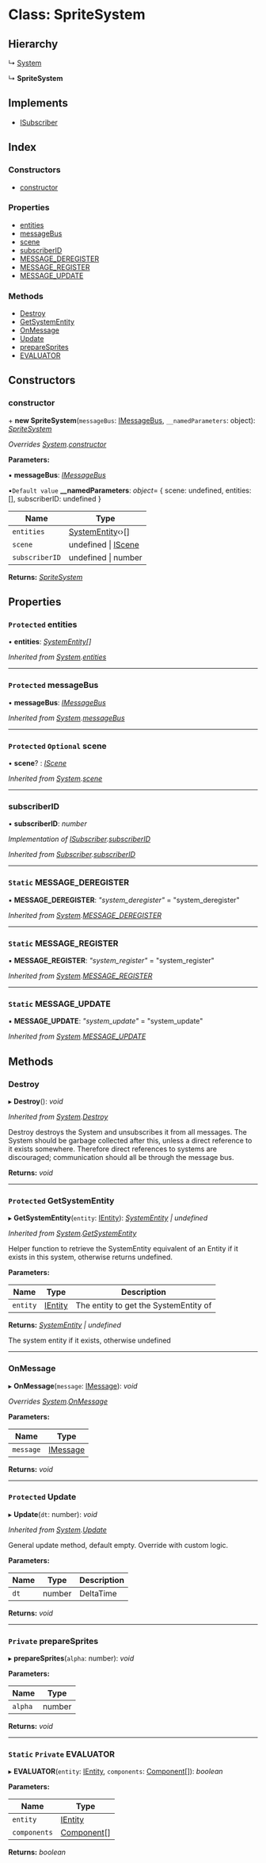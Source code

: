 
# Class: SpriteSystem

## Hierarchy

  ↳ [System](system.md)

  ↳ **SpriteSystem**

## Implements

* [ISubscriber](../interfaces/isubscriber.md)

## Index

### Constructors

* [constructor](spritesystem.md#constructor)

### Properties

* [entities](spritesystem.md#protected-entities)
* [messageBus](spritesystem.md#protected-messagebus)
* [scene](spritesystem.md#protected-optional-scene)
* [subscriberID](spritesystem.md#subscriberid)
* [MESSAGE_DEREGISTER](spritesystem.md#static-message_deregister)
* [MESSAGE_REGISTER](spritesystem.md#static-message_register)
* [MESSAGE_UPDATE](spritesystem.md#static-message_update)

### Methods

* [Destroy](spritesystem.md#destroy)
* [GetSystemEntity](spritesystem.md#protected-getsystementity)
* [OnMessage](spritesystem.md#onmessage)
* [Update](spritesystem.md#protected-update)
* [prepareSprites](spritesystem.md#private-preparesprites)
* [EVALUATOR](spritesystem.md#static-private-evaluator)

## Constructors

###  constructor

\+ **new SpriteSystem**(`messageBus`: [IMessageBus](../interfaces/imessagebus.md), `__namedParameters`: object): *[SpriteSystem](spritesystem.md)*

*Overrides [System](system.md).[constructor](system.md#constructor)*

**Parameters:**

▪ **messageBus**: *[IMessageBus](../interfaces/imessagebus.md)*

▪`Default value`  **__namedParameters**: *object*= { scene: undefined, entities: [], subscriberID: undefined }

Name | Type |
------ | ------ |
`entities` | [SystemEntity](systementity.md)‹›[] |
`scene` | undefined &#124; [IScene](../interfaces/iscene.md) |
`subscriberID` | undefined &#124; number |

**Returns:** *[SpriteSystem](spritesystem.md)*

## Properties

### `Protected` entities

• **entities**: *[SystemEntity](systementity.md)[]*

*Inherited from [System](system.md).[entities](system.md#protected-entities)*

___

### `Protected` messageBus

• **messageBus**: *[IMessageBus](../interfaces/imessagebus.md)*

*Inherited from [System](system.md).[messageBus](system.md#protected-messagebus)*

___

### `Protected` `Optional` scene

• **scene**? : *[IScene](../interfaces/iscene.md)*

*Inherited from [System](system.md).[scene](system.md#protected-optional-scene)*

___

###  subscriberID

• **subscriberID**: *number*

*Implementation of [ISubscriber](../interfaces/isubscriber.md).[subscriberID](../interfaces/isubscriber.md#subscriberid)*

*Inherited from [Subscriber](subscriber.md).[subscriberID](subscriber.md#subscriberid)*

___

### `Static` MESSAGE_DEREGISTER

▪ **MESSAGE_DEREGISTER**: *"system_deregister"* = "system_deregister"

*Inherited from [System](system.md).[MESSAGE_DEREGISTER](system.md#static-message_deregister)*

___

### `Static` MESSAGE_REGISTER

▪ **MESSAGE_REGISTER**: *"system_register"* = "system_register"

*Inherited from [System](system.md).[MESSAGE_REGISTER](system.md#static-message_register)*

___

### `Static` MESSAGE_UPDATE

▪ **MESSAGE_UPDATE**: *"system_update"* = "system_update"

*Inherited from [System](system.md).[MESSAGE_UPDATE](system.md#static-message_update)*

## Methods

###  Destroy

▸ **Destroy**(): *void*

*Inherited from [System](system.md).[Destroy](system.md#destroy)*

Destroy destroys the System and unsubscribes it from all messages.
The System should be garbage collected after this, unless a direct
reference to it exists somewhere. Therefore direct references to
systems are discouraged; communication should all be through the
message bus.

**Returns:** *void*

___

### `Protected` GetSystemEntity

▸ **GetSystemEntity**(`entity`: [IEntity](../interfaces/ientity.md)): *[SystemEntity](systementity.md) | undefined*

*Inherited from [System](system.md).[GetSystemEntity](system.md#protected-getsystementity)*

Helper function to retrieve the SystemEntity equivalent of an
Entity if it exists in this system, otherwise returns undefined.

**Parameters:**

Name | Type | Description |
------ | ------ | ------ |
`entity` | [IEntity](../interfaces/ientity.md) | The entity to get the SystemEntity of |

**Returns:** *[SystemEntity](systementity.md) | undefined*

The system entity if it exists, otherwise undefined

___

###  OnMessage

▸ **OnMessage**(`message`: [IMessage](../interfaces/imessage.md)): *void*

*Overrides [System](system.md).[OnMessage](system.md#onmessage)*

**Parameters:**

Name | Type |
------ | ------ |
`message` | [IMessage](../interfaces/imessage.md) |

**Returns:** *void*

___

### `Protected` Update

▸ **Update**(`dt`: number): *void*

*Inherited from [System](system.md).[Update](system.md#protected-update)*

General update method, default empty. Override with custom logic.

**Parameters:**

Name | Type | Description |
------ | ------ | ------ |
`dt` | number | DeltaTime  |

**Returns:** *void*

___

### `Private` prepareSprites

▸ **prepareSprites**(`alpha`: number): *void*

**Parameters:**

Name | Type |
------ | ------ |
`alpha` | number |

**Returns:** *void*

___

### `Static` `Private` EVALUATOR

▸ **EVALUATOR**(`entity`: [IEntity](../interfaces/ientity.md), `components`: [Component](component.md)[]): *boolean*

**Parameters:**

Name | Type |
------ | ------ |
`entity` | [IEntity](../interfaces/ientity.md) |
`components` | [Component](component.md)[] |

**Returns:** *boolean*
